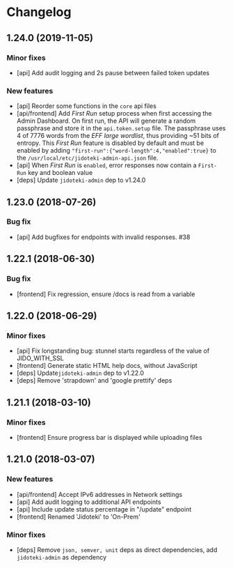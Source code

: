 # Changelog

## 1.24.0 (2019-11-05)

  ### Minor fixes

  * [api] Add audit logging and 2s pause between failed token updates

  ### New features

  * [api] Reorder some functions in the `core` api files
  * [api/frontend] Add _First Run_ setup process when first accessing the Admin Dashboard.
    On first run, the API will generate a random passphrase and store it in the 
    `api.token.setup` file. The passphrase uses 4 of 7776 words from the _EFF large wordlist_,
    thus providing ~51 bits of entropy. This _First Run_ feature is disabled by default and
    must be enabled by adding `"first-run":{"word-length":4,"enabled":true}` to 
    the `/usr/local/etc/jidoteki-admin-api.json` file.
  * [api] When _First Run_ is `enabled`, error responses now contain a `First-Run` key and boolean value
  * [deps] Update `jidoteki-admin` dep to v1.24.0

## 1.23.0 (2018-07-26)

  ### Bug fix

  * [api] Add bugfixes for endpoints with invalid responses. #38

## 1.22.1 (2018-06-30)

  ### Bug fix

  * [frontend] Fix regression, ensure /docs is read from a variable

## 1.22.0 (2018-06-29)

  ### Minor fixes

  * [api] Fix longstanding bug: stunnel starts regardless of the value of JIDO_WITH_SSL
  * [frontend] Generate static HTML help docs, without JavaScript
  * [deps] Update`jidoteki-admin` dep to v1.22.0
  * [deps] Remove 'strapdown' and 'google prettify' deps

## 1.21.1 (2018-03-10)

  ### Minor fixes

  * [frontend] Ensure progress bar is displayed while uploading files

## 1.21.0 (2018-03-07)

  ### New features

  * [api/frontend] Accept IPv6 addresses in Network settings
  * [api] Add audit logging to additional API endpoints
  * [api] Include update status percentage in "/update" endpoint
  * [frontend] Renamed 'Jidoteki' to 'On-Prem'

  ### Minor fixes

  * [deps] Remove `json, semver, unit` deps as direct dependencies, add `jidoteki-admin` as dependency
